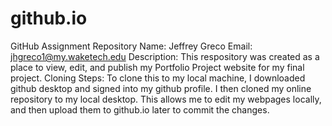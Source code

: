 # github.io
GitHub Assignment Repository
Name: Jeffrey Greco
Email: jhgreco1@my.waketech.edu
Description: This respository was created as a place to view, edit, and publish my Portfolio Project website for my final project.
Cloning Steps: To clone this to my local machine, I downloaded github desktop and signed into my github profile.
I then cloned my online repository to my local desktop.
This allows me to edit my webpages locally, and then upload them to github.io later to commit the changes.
